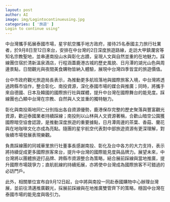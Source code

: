 ```yaml
---
layout: post
author: AI
image: img/Logintocontinueusing.jpg
categories: [ '旅遊' ]
Login to continue using"
---
```

中台灣攜手拓展泰國市場，星宇航空攜手地方政府，接待25名泰國主力旅行社業者，於9月8日至12日來台，安排在中台灣的2日深度旅遊路線，走訪大甲鎮瀾宮等知名宗教聖地，並串連南投山水與彰化古蹟，呈現人文與自然並重的在地魅力。踩線團住宿於清新溫泉酒店，行程涵蓋鹿港古城的歷史風貌、日月潭的湖光山色與周邊景點，日間觀光與夜間美食購物皆納入體驗，展現中台灣四季皆宜的旅遊價值。

台中市政府觀光旅遊局長表示，為推動更多航班落地與國際旅客入境，中台灣將透過跨縣市協作，整合彰化、南投資源，深化泰國市場的媒合與推廣；同時，將攜手來自德國、日本及韓國的國際旅行社與媒體，提升中台灣在國際舞台的能見度。踩線團也凸顯中台灣在宗教、自然與人文並重的獨特魅力。

彰化與南投兩地同仁分別指出各自資源優勢，鹿港保存完整的歷史聚落與豐富觀光資源，歡迎泰國業者持續踩線；南投則以山林與人文資源著稱，合歡山暗空公園獲國際暗空協會認證，是推動深度旅遊的重要據點，日月潭周邊的茶葉、香菇、蘭花與在地咖啡文化亦成為亮點。隨團的星宇航空代表對中部旅遊資源有更深理解，對後續市場發展表現樂觀。

負責踩線團的同城華里旅行社董事長感謝南投、彰化及台中各方的大力支持，表示將持續促成更多國際旅客來台，提升中台灣的國際能見度與品牌力。展望未來，中台灣將以團體旅遊打品牌、跨縣市資源整合為策略，結合展前踩線與當地推廣，提升國際市場競爭力；直航航線的持續拓展，亦將使中台灣成為國際旅客不可錯過的必訪門戶。

此外，相關單位宣布自9月12日起，台中將與南投一同赴泰國購物中心辦理台灣展，並前往清邁推廣觀光，採展前踩線與在地推廣雙管齊下的策略，穩固中台灣在泰國市場的能見度與吸引力。